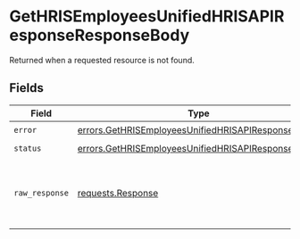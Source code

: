 # GetHRISEmployeesUnifiedHRISAPIResponseResponseBody

Returned when a requested resource is not found.


## Fields

| Field                                                                                                                      | Type                                                                                                                       | Required                                                                                                                   | Description                                                                                                                |
| -------------------------------------------------------------------------------------------------------------------------- | -------------------------------------------------------------------------------------------------------------------------- | -------------------------------------------------------------------------------------------------------------------------- | -------------------------------------------------------------------------------------------------------------------------- |
| `error`                                                                                                                    | [errors.GetHRISEmployeesUnifiedHRISAPIResponseError](../../models/errors/gethrisemployeesunifiedhrisapiresponseerror.md)   | :heavy_check_mark:                                                                                                         | N/A                                                                                                                        |
| `status`                                                                                                                   | [errors.GetHRISEmployeesUnifiedHRISAPIResponseStatus](../../models/errors/gethrisemployeesunifiedhrisapiresponsestatus.md) | :heavy_check_mark:                                                                                                         | N/A                                                                                                                        |
| `raw_response`                                                                                                             | [requests.Response](https://requests.readthedocs.io/en/latest/api/#requests.Response)                                      | :heavy_minus_sign:                                                                                                         | Raw HTTP response; suitable for custom response parsing                                                                    |
